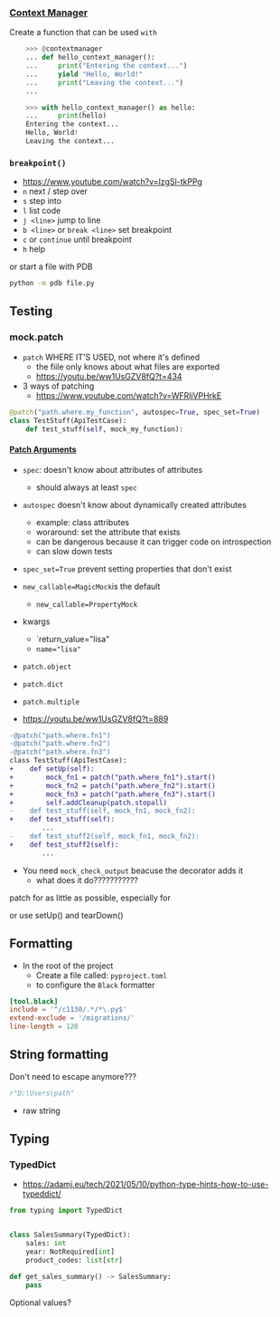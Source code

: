 ### [Context Manager](https://realpython.com/python-with-statement/#creating-function-based-context-managers)
Create a function that can be used `with`

```python
    >>> @contextmanager
    ... def hello_context_manager():
    ...     print("Entering the context...")
    ...     yield "Hello, World!"
    ...     print("Leaving the context...")
    ...

    >>> with hello_context_manager() as hello:
    ...     print(hello)
    Entering the context...
    Hello, World!
    Leaving the context...
```

### `breakpoint()`
* https://www.youtube.com/watch?v=IzgSl-tkPPg
* `n` next / step over
* `s` step into
* `l` list code
* `j <line>` jump to line
* `b <line>` or `break <line>` set breakpoint
* `c` or `continue` until breakpoint
* `h` help

or start a file with PDB

```bash
python -m pdb file.py
```

## Testing

### mock.patch
* `patch` WHERE IT'S USED, not where it's defined
    * the fiile only knows about what files are exported
    * https://youtu.be/ww1UsGZV8fQ?t=434
* 3 ways of patching
    * https://www.youtube.com/watch?v=WFRljVPHrkE

```py
@patch("path.where.my_function", autospec=True, spec_set=True)
class TestStuff(ApiTestCase):
    def test_stuff(self, mock_my_function):
```


#### [Patch Arguments](https://youtu.be/ww1UsGZV8fQ?t=1164)
* `spec`: doesn't know about attributes of attributes
    * should always at least `spec`
* `autospec` doesn't know about dynamically created attributes
    * example: class attributes
    * woraround: set the attribute that exists
    * can be dangerous because it can trigger code on introspection
    * can slow down tests
* `spec_set=True` prevent setting properties that don't exist
* `new_callable=MagicMock`is the default
    * `new_callable=PropertyMock`
* kwargs
    * `return_value="lisa"
    * `name="lisa"`
* `patch.object`
* `patch.dict`
* `patch.multiple`

* https://youtu.be/ww1UsGZV8fQ?t=889
```diff
-@patch("path.where.fn1")
-@patch("path.where.fn2")
-@patch("path.where.fn3")
class TestStuff(ApiTestCase):
+    def setUp(self):
+        mock_fn1 = patch("path.where_fn1").start()
+        mock_fn2 = patch("path.where_fn2").start()
+        mock_fn3 = patch("path.where_fn3").start()
+        self.addCleanup(patch.stopall)
-    def test_stuff(self, mock_fn1, mock_fn2):
+    def test_stuff(self):
        ...
-    def test_stuff2(self, mock_fn1, mock_fn2):
+    def test_stuff2(self):
        ...
```

* You need `mock_check_output` beacuse the decorator adds it
    * what does it do???????????

patch for as little as possible, especially for 

or use setUp() and tearDown()

## Formatting

- In the root of the project
  - Create a file called: `pyproject.toml`
  - to configure the `Black` formatter

```toml
[tool.black]
include = '^/c1130/.*/*\.py$'
extend-exclude = '/migrations/'
line-length = 120
```

## String formatting
Don't need to escape anymore???
```python
r"D:\Users\path"
```
* raw string


## Typing

### TypedDict
* https://adamj.eu/tech/2021/05/10/python-type-hints-how-to-use-typeddict/
```python
from typing import TypedDict


class SalesSummary(TypedDict):
    sales: int
    year: NotRequired[int]
    product_codes: list[str]

def get_sales_summary() -> SalesSummary:
    pass
```

Optional values?